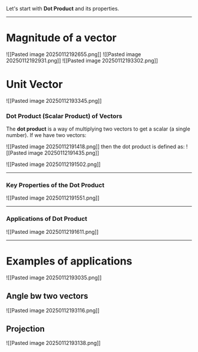 Let's start with **Dot Product** and its properties.

---
# Magnitude of a vector
![[Pasted image 20250112192655.png]]
![[Pasted image 20250112192931.png]]
![[Pasted image 20250112193302.png]]
# Unit Vector
![[Pasted image 20250112193345.png]]



### **Dot Product (Scalar Product) of Vectors**

The **dot product** is a way of multiplying two vectors to get a scalar (a single number). If we have two vectors:

![[Pasted image 20250112191418.png]]
then the dot product is defined as:
![[Pasted image 20250112191435.png]]

![[Pasted image 20250112191502.png]]

---

### **Key Properties of the Dot Product**

![[Pasted image 20250112191551.png]]


---

### **Applications of Dot Product**

![[Pasted image 20250112191611.png]]


---

# Examples of applications
![[Pasted image 20250112193035.png]]
## Angle bw two vectors
![[Pasted image 20250112193116.png]]
## Projection
![[Pasted image 20250112193138.png]]
